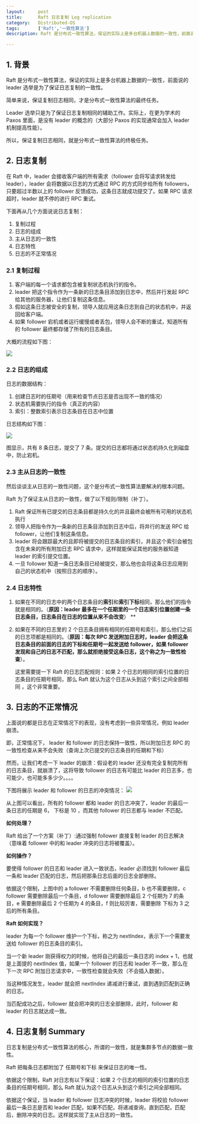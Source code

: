 ```yaml
---
layout:     post
title:      Raft 日志复制 Log replication
category:   Distributed-OS
tags:       ['Raft','一致性算法']
description: Raft 是分布式一致性算法，保证的实际上是多台机器上数据的一致性，前面说的 leader 选举是为了保证日志复制的一致性。

---
```

         
## 1. 背景
Raft 是分布式一致性算法，保证的实际上是多台机器上数据的一致性，前面说的 leader 选举是为了保证日志复制的一致性。

简单来说，保证复制日志相同，才是分布式一致性算法的最终任务。

Leader 选举只是为了保证日志复制相同的辅助工作。实际上，在更为学术的 Paxos 里面，是没有 leader 的概念的（大部分 Paxos 的实现通常会加入 leader 机制提高性能）。

所以，保证复制日志相同，就是分布式一致性算法的终极任务。

## 2. 日志复制
在 Raft 中，leader 会接收客户端的所有需求（follower 会将写请求转发给 leader），leader 会将数据以日志的方式通过 RPC 的方式同步给所有 followers，只要超过半数以上的 follower 反馈成功，这条日志就成功提交了。如果 RPC 请求超时，leader 就不停的进行 RPC 重试。

下面再从几个方面说说日志复制：

1. 复制过程
2. 日志的组成
3. 主从日志的一致性
4. 日志特性
5. 日志的不正常情况

### 2.1 复制过程
1. 客户端的每一个请求都包含被复制状态机执行的指令。
2. leader 把这个指令作为一条新的日志条目添加到日志中，然后并行发起 RPC 给其他的服务器，让他们复制这条信息。
3. 假如这条日志被安全的复制，领导人就应用这条日志到自己的状态机中，并返回给客户端。
4. 如果 follower 宕机或者运行缓慢或者丢包，领导人会不断的重试，知道所有的 follower 最终都存储了所有的日志条目。

大概的流程如下图：

<img src="./images/分布式系统/2020-02-12-1.png" />

### 2.2 日志的组成
日志的数据结构：

1. 创建日志时的任期号（用来检查节点日志是否出现不一致的情况）
2. 状态机需要执行的指令（真正的内容）
3. 索引：整数索引表示日志条目在日志中位置

日志结构如下图：

<img src="./images/分布式系统/2020-02-12-2.png" />

图显示，共有 8 条日志，提交了 7 条。提交的日志都将通过状态机持久化到磁盘中，防止宕机。

### 2.3 主从日志的一致性
然后谈谈主从日志的一致性问题，这个是分布式一致性算法要解决的根本问题。

Raft 为了保证主从日志的一致性，做了以下规则/限制（补丁）。

1. Raft 保证所有已提交的日志条目都是持久化的并且最终会被所有可用的状态机执行
2. 领导人把指令作为一条新的日志条目添加到日志中后，将并行的发送 RPC 给 follower，让他们复制这条信息。
3. leader 将会跟踪最大的且即将被提交的日志条目的索引，并且这个索引会被包含在未来的所有附加日志 RPC 请求中，这样就能保证其他的服务器知道 leader 的索引提交位置。
4. 一旦 follower 知道一条日志条目已经被提交，那么他也会将这条日志应用到自己的状态机中（按照日志的顺序）。

### 2.4 日志特性
1. 如果在不同的日志中的两个日志条目的**索引**和<b>索引下标</b>相同，那么他们的指令就是相同的。（**原因：leader 最多在一个任期里的一个日志索引位置创建一条日志条目，日志条目在日志的位置从来不会改变**）
**
2. 如果在不同的日志里的 2 个日志条目拥有相同的任期号和索引，那么他们之前的日志项都是相同的。（**原因：每次 RPC 发送附加日志时，leader 会把这条日志条目的前面的日志的下标和任期号一起发送给 follower，如果 follower 发现和自己的日志不匹配，那么就拒绝接受这条日志，这个称之为一致性检查**）。

    这里需要提一下 Raft 的日志匹配规则：如果 2 个日志的相同的索引位置的日志条目的任期号相同，那么 Raft 就认为这个日志从头到这个索引之间全部相同 ，这个非常重要。

## 3. 日志的不正常情况

上面说的都是日志在正常情况下的表现，没有考虑到一些异常情况，例如 leader 崩溃。

即，正常情况下， leader 和 follower 的日志保持一致性，所以附加日志 RPC 的一致性检查从来不会失败（查询上次已提交的日志条目的任期和下标）

然而，让我们考虑一下 leader 的崩溃：假设老的 leader 还没有完全复制完所有的日志条目，就崩溃了，这将导致 follower 的日志有可能比 leader 的日志多，也可能少，也可能多多少少。。。。

下图将展示 leader 和 follower 的日志的冲突情况：
<img src="./images/分布式系统/2020-02-12-3.png" />

从上图可以看出，所有的 follower 都和 leader 的日志冲突了，leader 的最后一条日志的任期是 6， 下标是 10 ，而其他 follower 的日志都与 leader 不匹配。

**如何处理？**

Raft 给出了一个方案（补丁）:通过强制 follower 直接复制 leader 的日志解决（意味着 follower 中的和 leader 冲突的日志将被覆盖）。

**如何操作？**

要使得 follower 的日志和 leader 进入一致状态，leader 必须找到 follower 最后一条和 leader 匹配的日志，然后把那条日志后面的日志全部删除。

依据这个限制，上图中的 a follower 不需要删除任何条目，b 也不需要删除，c follower 需要删除最后一个条目，d follower 需要删除最后 2 个任期为 7 的条目，e 需要删除最后 2 个任期为 4 的条目，f 则比较厉害，需要删除 下标为 3 之后的所有条目。

**Raft 如何实现？**

leader 为每一个 follower 维护一个下标，称之为 nextIndex，表示下一个需要发送给 follower 的日志条目的索引。

当一个新 leader 刚获得权力的时候，他将自己的最后一条日志的 index + 1，也就是上面提的 nextIndex 值，如果一个 follower 的日志和 leader 不一致，那么在下一次 RPC 附加日志请求中，一致性检查就会失败（不会插入数据）。

当这种情况发生，leader 就会把 nextIndex 递减进行重试，直到遇到匹配到正确的日志。

当匹配成功之后，follower 就会把冲突的日志全部删除，此时，follower 和 leader 的日志就达成一致。

## 4. 日志复制 Summary
日志复制是分布式一致性算法的核心，所谓的一致性，就是集群多节点的数据一致性。

Raft 把每条日志都附加了 任期号和下标 来保证日志的唯一性。

依据这个限制，Raft 对日志有以下保证：如果 2 个日志的相同的索引位置的日志条目的任期号相同，那么 Raft 就认为这个日志从头到这个索引之间全部相同。

依据这个保证，当 leader 和 follower 日志冲突的时候，leader 将校验 follower 最后一条日志是否和 leader 匹配，如果不匹配，将递减查询，直到匹配，匹配后，删除冲突的日志。这样就实现了主从日志的一致性。